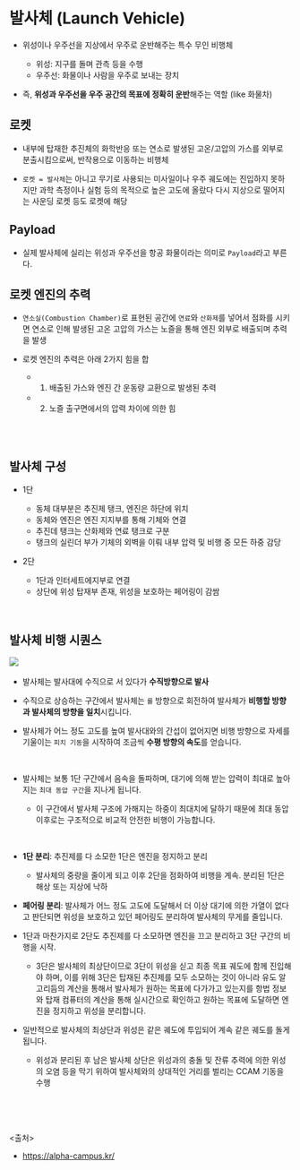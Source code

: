 # 발사체 (Launch Vehicle)

- 위성이나 우주선을 지상에서 우주로 운반해주는 특수 무인 비행체

  - 위성: 지구를 돌며 관측 등을 수행
  - 우주선: 화물이나 사람을 우주로 보내는 장치

- 즉, **위성과 우주선을 우주 공간의 목표에 정확히 운반**해주는 역할 (like 화물차)

## 로켓

- 내부에 탑재한 추진체의 화학반응 또는 연소로 발생된 고온/고압의 가스를 외부로 분출시킴으로써, 반작용으로 이동하는 비행체

- `로켓 = 발사체`는 아니고 무기로 사용되는 미사일이나 우주 궤도에는 진입하지 못하지만 과학 측정이나 실험 등의 목적으로 높은 고도에 올랐다 다시 지상으로 떨어지는 사운딩 로켓 등도 로켓에 해당

## Payload

- 실제 발사체에 실리는 위성과 우주선을 항공 화물이라는 의미로 `Payload`라고 부른다.

## 로켓 엔진의 추력

- `연소실(Combustion Chamber)`로 표현된 공간에 `연료`와 `산화제`를 넣어서 점화를 시키면 연소로 인해 발생된 고온 고압의 가스는 노즐을 통해 엔진 외부로 배출되며 추력을 발생

- 로켓 엔진의 추력은 아래 2가지 힘을 합
  - 1. 배출된 가스와 엔진 간 운동량 교환으로 발생된 추력
  - 2. 노즐 출구면에서의 압력 차이에 의한 힘

<br/>
<br/>

## 발사체 구성

- 1단

  - 동체 대부분은 추진제 탱크, 엔진은 하단에 위치
  - 동체와 엔진은 엔진 지지부를 통해 기체와 연결
  - 추진데 탱크는 산화제와 연료 탱크로 구분
  - 탱크의 실린더 부가 기체의 외벽을 이뤄 내부 압력 및 비행 중 모든 하중 감당

- 2단
  - 1단과 인터세트에지부로 연결
  - 상단에 위성 탑재부 존재, 위성을 보호하는 페어링이 감쌈

<br/>

## 발사체 비행 시퀀스

​<img src="Perigee/img/sequence.png" />

- 발사체는 발사대에 수직으로 서 있다가 **수직방향으로 발사**
- 수직으로 상승하는 구간에서 발사체는 `롤` 방향으로 회전하여 발사체가 **비행할 방향과 발사체의 방향을 일치**시킵니다.

- 발사체가 어느 정도 고도를 높여 발사대와의 간섭이 없어지면 비행 방향으로 자세를 기울이는 `피치 기동`을 시작하여 조금씩 **수평 방향의 속도**를 얻습니다.

<br/>

- 발사체는 보통 1단 구간에서 음속을 돌파하며, 대기에 의해 받는 압력이 최대로 높아지는 `최대 동압 구간`을 지나게 됩니다.

  - 이 구간에서 발사체 구조에 가해지는 하중이 최대치에 달하기 때문에 최대 동압 이후로는 구조적으로 비교적 안전한 비행이 가능합니다.

<br/>

- **1단 분리**: 추진제를 다 소모한 1단은 엔진을 정지하고 분리

  - 발사체의 중량을 줄이게 되고 이후 2단을 점화하여 비행을 계속. 분리된 1단은 해상 또는 지상에 낙하

- **페어링 분리**: 발사체가 어느 정도 고도에 도달해서 더 이상 대기에 의한 가열이 없다고 판단되면 위성을 보호하고 있던 페어링도 분리하여 발사체의 무게를 줄입니다.

- 1단과 마찬가지로 2단도 추진제를 다 소모하면 엔진을 끄고 분리하고 3단 구간의 비행을 시작.

  - 3단은 발사체의 최상단이므로 3단이 위성을 싣고 최종 목표 궤도에 함께 진입해야 하며, 이를 위해 3단은 탑재된 추진제를 모두 소모하는 것이 아니라 유도 알고리듬의 계산을 통해서 발사체가 원하는 목표에 다가가고 있는지를 항법 정보와 탑재 컴퓨터의 계산을 통해 실시간으로 확인하고 원하는 목표에 도달하면 엔진을 정지하고 위성을 분리합니다.
    <br/>

- 일반적으로 발사체의 최상단과 위성은 같은 궤도에 투입되어 계속 같은 궤도를 돌게 됩니다.
  - 위성과 분리된 후 남은 발사체 상단은 위성과의 충돌 및 잔류 추력에 의한 위성의 오염 등을 막기 위하여 발사체와의 상대적인 거리를 벌리는 CCAM 기동을 수행

<br/>
<br/>
<br/>

<출처>

- https://alpha-campus.kr/
